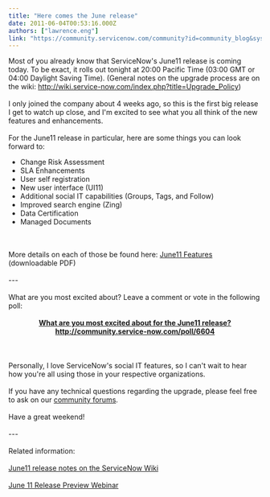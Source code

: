 ```yaml
---
title: "Here comes the June release"
date: 2011-06-04T00:53:16.000Z
authors: ["lawrence.eng"]
link: "https://community.servicenow.com/community?id=community_blog&sys_id=d28c2ae1dbd0dbc01dcaf3231f96191e"
---
```

<p>Most of you already know that ServiceNow's June11 release is coming today. To be exact, it rolls out tonight at 20:00 Pacific Time (03:00 GMT or 04:00 Daylight Saving Time). (General notes on the upgrade process are on the wiki: <a title="ki.service-now.com/index.php?title=Upgrade_Policy" href="http://wiki.service-now.com/index.php?title=Upgrade_Policy">http://wiki.service-now.com/index.php?title=Upgrade_Policy</a>)<br /><br />I only joined the company about 4 weeks ago, so this is the first big release I get to watch up close, and I'm excited to see what you all think of the new features and enhancements.<br /><br />For the June11 release in particular, here are some things you can look forward to:<br /><ul><li>Change Risk Assessment<br /></li><li>SLA Enhancements<br /></li><li>User self registration<br /></li><li>New user interface (UI11)<br /></li><li>Additional social IT capabilities (Groups, Tags, and Follow)<br /></li><li>Improved search engine (Zing)<br /></li><li>Data Certification<br /></li><li>Managed Documents<br /></li></ul><br /><br />More details on each of those be found here: <a title="mmunity.service-now.com/files/June11%20Features_0.pdf" href="http://community.service-now.com/files/June11%20Features_0.pdf">June11 Features</a> (downloadable PDF)<br /><br />---<br /><br />What are you most excited about? Leave a comment or vote in the following poll:<br /><br /><center><b><a title="mmunity.service-now.com/poll/6604" href="http://community.service-now.com/poll/6604">What are you most excited about for the June11 release?</a><br /><a title="mmunity.service-now.com/poll/6604" href="http://community.service-now.com/poll/6604">http://community.service-now.com/poll/6604</a></b></center><br /><br /><br />Personally, I love ServiceNow's social IT features, so I can't wait to hear how you're all using those in your respective organizations.<br /><br />If you have any technical questions regarding the upgrade, please feel free to ask on our <a title="mmunity.service-now.com/forums" href="http://community.service-now.com/forums">community forums</a>.<br /><br />Have a great weekend!<br /><br />---<br /><br />Related information:<br /><br /><a title="ki.service-now.com/index.php?title=June11_Release_Notes" href="http://wiki.service-now.com/index.php?title=June11_Release_Notes">June11 release notes on the ServiceNow Wiki</a><br /><br /><a title="w.service-now.com/knowledge.do?sysparm_document_key=kb_knowledge,3d96296cff4f0800d4d9f62c297efea6" href="http://www.service-now.com/knowledge.do?sysparm_document_key=kb_knowledge,3d96296cff4f0800d4d9f62c297efea6">June 11 Release Preview Webinar</a></p>